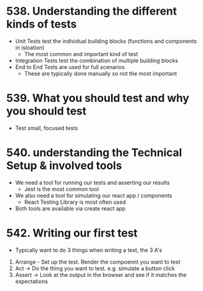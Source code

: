 # 538. Understanding the different kinds of tests

-   Unit Tests test the individual building blocks (functions and components in isloation)
    -   The most common and important kind of test
-   Integration Tests test the combination of multiple building blocks
-   End to End Tests are used for full scenarios
    -   These are typically done manually so not the most important

# 539. What you should test and why you should test

-   Test small, focused tests

# 540. understanding the Technical Setup & involved tools

-   We need a tool for running our tests and asserting our results
    -   Jest is the most common tool
-   We also need a tool for simulating our react app / components
    -   React Testing Library is most often used
-   Both tools are available via create react app

# 542. Writing our first test

-   Typically want to do 3 things when writing a test, the 3 A's

1. Arrange - Set up the test. Render the compoennt you want to test
2. Act -> Do the thing you want to test. e.g. simulate a button click
3. Assert -> Look at the output in the browser and see if it matches the expectations
